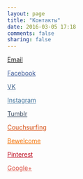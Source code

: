 ```yaml
---
layout: page
title: "Контакты"
date: 2016-03-05 17:18
comments: false
sharing: false
---
```

<a href="mailto://dmitrij@podabed.org">
    Email
</a>
<p>
<a href="https://fb.me/podabed" style="color: #3b5998">
    Facebook
</a>
<p>
<a href="https://vk.com/podabed" style="color: #45668e">
    VK
</a>
<p>
<a href="https://instagram.com/podabed" style="color: #3f729b">
    Instagram
</a>
<p>
<a href="https://tumblr.com/blog/podabed" style="color: #35465c">
    Tumblr
</a>
<p>
<a href="https://couchsurfing.com/people/podabed" style="color: #d4490b">
    Couchsurfing
</a>
<p>
<a href="https://bewelcome.org/podabed" style="color: #f37000">
    Bewelcome
</a>
<p>
<a href="https://pinterest.com/podabed" style="color: #bd081c">
    Pinterest
</a>
<p>
<a href="https://plus.google.com.com/107579133326171057193" style="color: #dc4e41">
    Google+
</a>